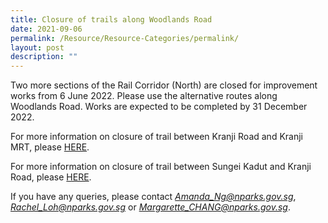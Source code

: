 ```yaml
---
title: Closure of trails along Woodlands Road
date: 2021-09-06
permalink: /Resource/Resource-Categories/permalink/
layout: post
description: ""
---
```


Two more sections of the Rail Corridor (North) are closed for improvement works from 6 June 2022. Please use the alternative routes along Woodlands Road. Works are expected to be completed by 31 December 2022.

For more information on closure of trail between Kranji Road and Kranji MRT, please [HERE](/files/31%20May%202022%20Closure%20Notice%20for%20Rail%20Corridor%20North%20Phase%206%20(002).pdf).

For more information on closure of trail between Sungei Kadut and Kranji Road, please [HERE](/files/31%20May%202022%20Closure%20Notice%20for%20Rail%20Corridor%20North%20Phase%205%20(002).pdf).

If you have any queries, please contact *Amanda_Ng@nparks.gov.sg*, *Rachel_Loh@nparks.gov.sg* or *Margarette_CHANG@nparks.gov.sg*.